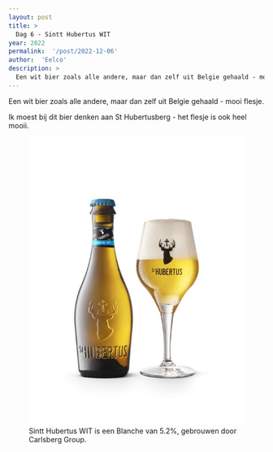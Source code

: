 ```yaml
---
layout: post
title: >
  Dag 6 - Sintt Hubertus WIT
year: 2022
permalink:  '/post/2022-12-06'
author:  'Eelco'
description: >
  Een wit bier zoals alle andere, maar dan zelf uit Belgie gehaald - mooi flesje.
---
```

<p class='intro'><span class='dropcap'>E</span>en wit bier zoals alle andere, maar dan zelf uit Belgie gehaald - mooi flesje.</p>

Ik moest bij dit bier denken aan St Hubertusberg - het flesje is ook heel mooii.

<figure><img src='/assets/img/beer_2022-12-06.jpg' alt=''/> <figcaption>Sintt Hubertus WIT is een Blanche van 5.2%, gebrouwen door Carlsberg Group.</figcaption></figure>
